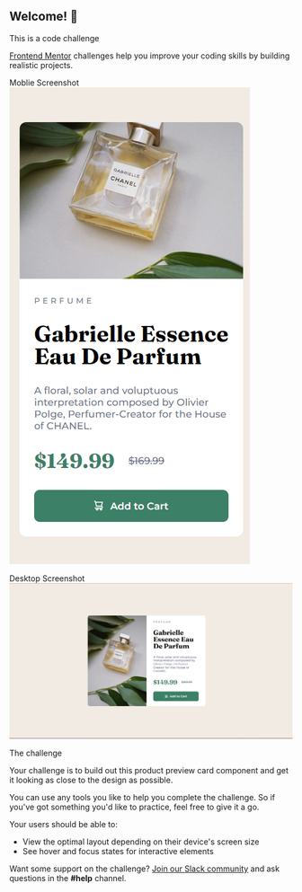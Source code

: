 ## Welcome! 👋

This is a code challenge

[Frontend Mentor](https://www.frontendmentor.io) challenges help you improve your coding skills by building realistic projects.

Moblie Screenshot
![mobile screenshot](image.png)

Desktop Screenshot
![desktop screenshot](image-1.png)

The challenge

Your challenge is to build out this product preview card component and get it looking as close to the design as possible.

You can use any tools you like to help you complete the challenge. So if you've got something you'd like to practice, feel free to give it a go.

Your users should be able to:

- View the optimal layout depending on their device's screen size
- See hover and focus states for interactive elements

Want some support on the challenge? [Join our Slack community](https://www.frontendmentor.io/slack) and ask questions in the **#help** channel.
